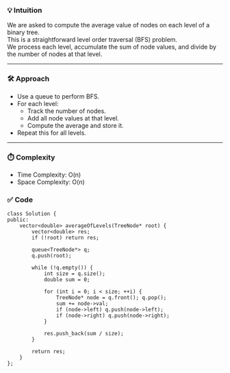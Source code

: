 ### 💡 Intuition

We are asked to compute the average value of nodes on each level of a binary tree.\
This is a straightforward level order traversal (BFS) problem.\
We process each level, accumulate the sum of node values, and divide by the number of nodes at that level.

* * * * *

### 🛠️ Approach

-   Use a queue to perform BFS.
-   For each level:
    -   Track the number of nodes.
    -   Add all node values at that level.
    -   Compute the average and store it.
-   Repeat this for all levels.

* * * * *

### ⏱️ Complexity

-   Time Complexity: O(n)
-   Space Complexity: O(n)

### ✅ Code

```
class Solution {
public:
    vector<double> averageOfLevels(TreeNode* root) {
        vector<double> res;
        if (!root) return res;

        queue<TreeNode*> q;
        q.push(root);

        while (!q.empty()) {
            int size = q.size();
            double sum = 0;

            for (int i = 0; i < size; ++i) {
                TreeNode* node = q.front(); q.pop();
                sum += node->val;
                if (node->left) q.push(node->left);
                if (node->right) q.push(node->right);
            }

            res.push_back(sum / size);
        }

        return res;
    }
};
```